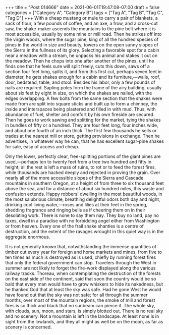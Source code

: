 +++
title = "Post 014666"
date = 2021-06-01T19:47:08-07:00
draft = false
categories = ["Category A", "Category B"]
tags = ["Tag A", "Tag B", "Tag C", "Tag D"]
+++
With a cheap mustang or mule to carry a pair of blankets, a sack of flour, a few pounds of coffee, and an axe, a frow, and a cross-cut saw, the shake-maker ascends the mountains to the pine belt where it is most accessible, usually by some mine or mill road. Then he strikes off into the virgin woods, where the sugar pine, king of all the hundred species of pines in the world in size and beauty, towers on the open sunny slopes of the Sierra in the fullness of its glory. Selecting a favorable spot for a cabin near a meadow with a stream, he unpacks his animal and stakes it out on the meadow. Then he chops into one after another of the pines, until he finds one that he feels sure will split freely, cuts this down, saws off a section four feet long, splits it, and from this first cut, perhaps seven feet in diameter, he gets shakes enough for a cabin and its furniture,—walls, roof, door, bedstead, table, and stool. Besides his labor, only a few pounds of nails are required. Sapling poles form the frame of the airy building, usually about six feet by eight in size, on which the shakes are nailed, with the edges overlapping. A few bolts from the same section that the shakes were made from are split into square sticks and built up to form a chimney, the inside and interspaces being plastered and filled in with mud. Thus, with abundance of fuel, shelter and comfort by his own fireside are secured. Then he goes to work sawing and splitting for the market, tying the shakes in bundles of fifty or a hundred. They are four feet long, four inches wide, and about one fourth of an inch thick. The first few thousands he sells or trades at the nearest mill or store, getting provisions in exchange. Then he advertises, in whatever way he can, that he has excellent sugar-pine shakes for sale, easy of access and cheap.

Only the lower, perfectly clear, free-splitting portions of the giant pines are used,—perhaps ten to twenty feet from a tree two hundred and fifty in height; all the rest is left a mass of ruins, to rot or to feed the forest fires, while thousands are hacked deeply and rejected in proving the grain. Over nearly all of the more accessible slopes of the Sierra and Cascade mountains in southern Oregon, at a height of from three to six thousand feet above the sea, and for a distance of about six hundred miles, this waste and confusion extends. Happy robbers! dwelling in the most beautiful woods, in the most salubrious climate, breathing delightful odors both day and night, drinking cool living water,—roses and lilies at their feet in the spring, shedding fragrance and ringing bells as if cheering them on in their desolating work. There is none to say them nay. They buy no land, pay no taxes, dwell in a paradise with no forbidding angel either from Washington or from heaven. Every one of the frail shake shanties is a centre of destruction, and the extent of the ravages wrought in this quiet way is in the aggregate enormous.

It is not generally known that, notwithstanding the immense quantities of timber cut every year for foreign and home markets and mines, from five to ten times as much is destroyed as is used, chiefly by running forest fires that only the federal government can stop. Travelers through the West in summer are not likely to forget the fire-work displayed along the various railway tracks. Thoreau, when contemplating the destruction of the forests on the east side of the continent, said that soon the country would be so bald that every man would have to grow whiskers to hide its nakedness, but he thanked God that at least the sky was safe. Had he gone West he would have found out that the sky was not safe; for all through the summer months, over most of the mountain regions, the smoke of mill and forest fires is so thick and black that no sunbeam can pierce it. The whole sky, with clouds, sun, moon, and stars, is simply blotted out. There is no real sky and no scenery. Not a mountain is left in the landscape. At least none is in sight from the lowlands, and they all might as well be on the moon, as far as scenery is concerned.
